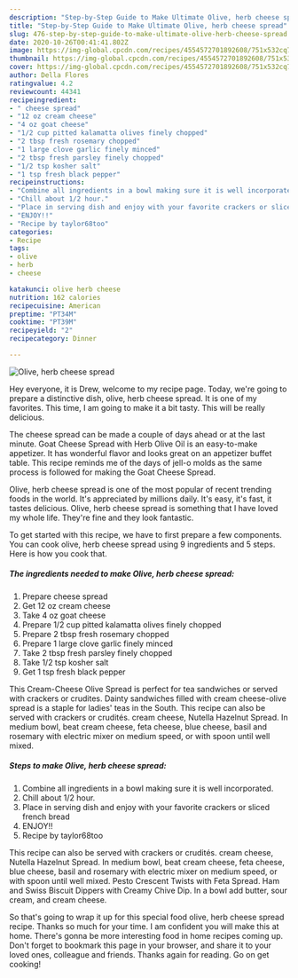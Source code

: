 ```yaml
---
description: "Step-by-Step Guide to Make Ultimate Olive, herb cheese spread"
title: "Step-by-Step Guide to Make Ultimate Olive, herb cheese spread"
slug: 476-step-by-step-guide-to-make-ultimate-olive-herb-cheese-spread
date: 2020-10-26T00:41:41.802Z
image: https://img-global.cpcdn.com/recipes/4554572701892608/751x532cq70/olive-herb-cheese-spread-recipe-main-photo.jpg
thumbnail: https://img-global.cpcdn.com/recipes/4554572701892608/751x532cq70/olive-herb-cheese-spread-recipe-main-photo.jpg
cover: https://img-global.cpcdn.com/recipes/4554572701892608/751x532cq70/olive-herb-cheese-spread-recipe-main-photo.jpg
author: Della Flores
ratingvalue: 4.2
reviewcount: 44341
recipeingredient:
- " cheese spread"
- "12 oz cream cheese"
- "4 oz goat cheese"
- "1/2 cup pitted kalamatta olives finely chopped"
- "2 tbsp fresh rosemary chopped"
- "1 large clove garlic finely minced"
- "2 tbsp fresh parsley finely chopped"
- "1/2 tsp kosher salt"
- "1 tsp fresh black pepper"
recipeinstructions:
- "Combine all ingredients in a bowl making sure it is well incorporated."
- "Chill about 1/2 hour."
- "Place in serving dish and enjoy with your favorite crackers or sliced french bread"
- "ENJOY!!"
- "Recipe by taylor68too"
categories:
- Recipe
tags:
- olive
- herb
- cheese

katakunci: olive herb cheese 
nutrition: 162 calories
recipecuisine: American
preptime: "PT34M"
cooktime: "PT39M"
recipeyield: "2"
recipecategory: Dinner

---
```



![Olive, herb cheese spread](https://img-global.cpcdn.com/recipes/4554572701892608/751x532cq70/olive-herb-cheese-spread-recipe-main-photo.jpg)

Hey everyone, it is Drew, welcome to my recipe page. Today, we're going to prepare a distinctive dish, olive, herb cheese spread. It is one of my favorites. This time, I am going to make it a bit tasty. This will be really delicious.

The cheese spread can be made a couple of days ahead or at the last minute. Goat Cheese Spread with Herb Olive Oil is an easy-to-make appetizer. It has wonderful flavor and looks great on an appetizer buffet table. This recipe reminds me of the days of jell-o molds as the same process is followed for making the Goat Cheese Spread.

Olive, herb cheese spread is one of the most popular of recent trending foods in the world. It's appreciated by millions daily. It's easy, it's fast, it tastes delicious. Olive, herb cheese spread is something that I have loved my whole life. They're fine and they look fantastic.


To get started with this recipe, we have to first prepare a few components. You can cook olive, herb cheese spread using 9 ingredients and 5 steps. Here is how you cook that.

<!--inarticleads1-->

##### The ingredients needed to make Olive, herb cheese spread:

1. Prepare  cheese spread
1. Get 12 oz cream cheese
1. Take 4 oz goat cheese
1. Prepare 1/2 cup pitted kalamatta olives finely chopped
1. Prepare 2 tbsp fresh rosemary chopped
1. Prepare 1 large clove garlic finely minced
1. Take 2 tbsp fresh parsley finely chopped
1. Take 1/2 tsp kosher salt
1. Get 1 tsp fresh black pepper


This Cream-Cheese Olive Spread is perfect for tea sandwiches or served with crackers or crudites. Dainty sandwiches filled with cream cheese-olive spread is a staple for ladies&#39; teas in the South. This recipe can also be served with crackers or crudités. cream cheese, Nutella Hazelnut Spread. In medium bowl, beat cream cheese, feta cheese, blue cheese, basil and rosemary with electric mixer on medium speed, or with spoon until well mixed. 

<!--inarticleads2-->

##### Steps to make Olive, herb cheese spread:

1. Combine all ingredients in a bowl making sure it is well incorporated.
1. Chill about 1/2 hour.
1. Place in serving dish and enjoy with your favorite crackers or sliced french bread
1. ENJOY!!
1. Recipe by taylor68too


This recipe can also be served with crackers or crudités. cream cheese, Nutella Hazelnut Spread. In medium bowl, beat cream cheese, feta cheese, blue cheese, basil and rosemary with electric mixer on medium speed, or with spoon until well mixed. Pesto Crescent Twists with Feta Spread. Ham and Swiss Biscuit Dippers with Creamy Chive Dip. In a bowl add butter, sour cream, and cream cheese. 

So that's going to wrap it up for this special food olive, herb cheese spread recipe. Thanks so much for your time. I am confident you will make this at home. There's gonna be more interesting food in home recipes coming up. Don't forget to bookmark this page in your browser, and share it to your loved ones, colleague and friends. Thanks again for reading. Go on get cooking!
